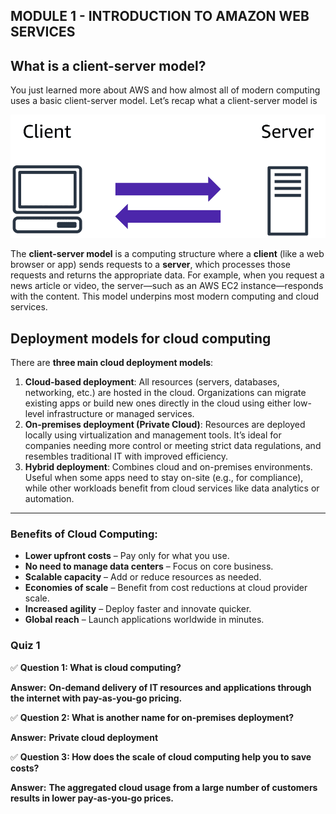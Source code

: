 ##                                                MODULE 1 - INTRODUCTION TO AMAZON WEB SERVICES
 
## What is a client-server model?

You just learned more about AWS and how almost all of modern computing uses a basic client-server model. Let’s recap what a client-server model is


![Client on left, server on right. Arrows pointing from client to server and from server to client to indicate a transaction.](https://raw.githubusercontent.com/Mohamed-Hamdy/AWS-Cloud-Practitioner-Essentials-Course-Notes/main/Images/client_server.png)

The **client-server model** is a computing structure where a **client** (like a web browser or app) sends requests to a **server**, which processes those requests and returns the appropriate data. For example, when you request a news article or video, the server—such as an AWS EC2 instance—responds with the content. This model underpins most modern computing and cloud services.

## **Deployment models for cloud computing**

There are **three main cloud deployment models**:

1. **Cloud-based deployment**:
    All resources (servers, databases, networking, etc.) are hosted in the cloud. Organizations can migrate existing apps or build new ones directly in the cloud using either low-level infrastructure or managed services.
2. **On-premises deployment (Private Cloud)**:
    Resources are deployed locally using virtualization and management tools. It’s ideal for companies needing more control or meeting strict data regulations, and resembles traditional IT with improved efficiency.
3. **Hybrid deployment**:
    Combines cloud and on-premises environments. Useful when some apps need to stay on-site (e.g., for compliance), while other workloads benefit from cloud services like data analytics or automation.

------

### **Benefits of Cloud Computing:**

- **Lower upfront costs** – Pay only for what you use.
- **No need to manage data centers** – Focus on core business.
- **Scalable capacity** – Add or reduce resources as needed.
- **Economies of scale** – Benefit from cost reductions at cloud provider scale.
- **Increased agility** – Deploy faster and innovate quicker.
- **Global reach** – Launch applications worldwide in minutes.

### **Quiz 1**

✅ **Question 1: What is cloud computing?**

**Answer:**
 **On-demand delivery of IT resources and applications through the internet with pay-as-you-go pricing.**

✅ **Question 2: What is another name for on-premises deployment?**

**Answer:**
 **Private cloud deployment**

✅ **Question 3: How does the scale of cloud computing help you to save costs?**

**Answer:**
**The aggregated cloud usage from a large number of customers results in lower pay-as-you-go prices.**
